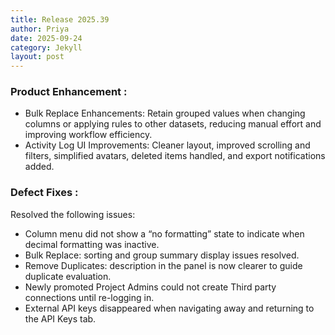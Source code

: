 ```yaml
---
title: Release 2025.39
author: Priya
date: 2025-09-24
category: Jekyll
layout: post
---
```

### Product Enhancement :

* Bulk Replace Enhancements: Retain grouped values when changing columns or applying rules to other datasets, reducing manual effort and improving workflow efficiency.
* Activity Log UI Improvements: Cleaner layout, improved scrolling and filters, simplified avatars, deleted items handled, and export notifications added.

### Defect Fixes :
Resolved the following issues:

* Column menu did not show a “no formatting” state to indicate when decimal formatting was inactive.
* Bulk Replace: sorting and group summary display issues resolved.
* Remove Duplicates: description in the panel is now clearer to guide duplicate evaluation.
* Newly promoted Project Admins could not create Third party connections until re-logging in.
* External API keys disappeared when navigating away and returning to the API Keys tab.